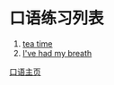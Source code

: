 # 口语练习列表
1. [tea time](Tea_Time.md)     
2. [I've had my breath](I’ve_Had_My_Breath.md)

[口语主页](../README.md)